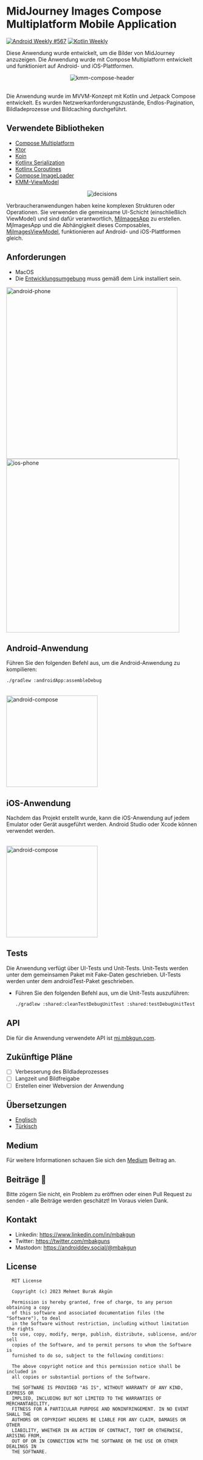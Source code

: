 # MidJourney Images Compose Multiplatform Mobile Application
[![Android Weekly #567](https://androidweekly.net/issues/issue-567/badge)](https://androidweekly.net/issues/issue-567)
<a href="https://mailchi.mp/kotlinweekly/kotlin-weekly-352"><img alt="Kotlin Weekly" src="image-assets/kotlin-weekly.svg"/></a>

Diese Anwendung wurde entwickelt, um die Bilder von MidJourney anzuzeigen. Die Anwendung wurde mit Compose Multiplatform entwickelt und funktioniert auf Android- und iOS-Plattformen.

<p align="center"><img src="image-assets/1.gif" alt="kmm-compose-header" /><br><br></p>
Die Anwendung wurde im MVVM-Konzept mit Kotlin und Jetpack Compose entwickelt. Es wurden Netzwerkanforderungszustände, Endlos-Pagination, Bildladeprozesse und Bildcaching durchgeführt.

## Verwendete Bibliotheken

- [Compose Multiplatform](https://www.jetbrains.com/lp/compose-multiplatform/)
- [Ktor](https://ktor.io/)
- [Koin](https://insert-koin.io/)
- [Kotlinx Serialization](https://kotlinlang.org/docs/serialization.html)
- [Kotlinx Coroutines](https://kotlinlang.org/docs/coroutines-overview.html)
- [Compose ImageLoader](https://github.com/qdsfdhvh/compose-imageloader)
- [KMM-ViewModel](https://github.com/rickclephas/KMM-ViewModel)

<div style="text-align: center;"><img src="image-assets/venn.png" alt="decisions"></div>

Verbraucheranwendungen haben keine komplexen Strukturen oder Operationen. Sie verwenden die gemeinsame UI-Schicht (einschließlich ViewModel) und sind dafür verantwortlich, [MjImagesApp](https://github.com/mbakgun/midjourney-images-compose-multiplatform/blob/e640ac5893478fa0b0b3ed6e71f2b3b66765ce0d/shared/src/commonMain/kotlin/ui/MjImagesApp.kt#L38-L38) zu erstellen. MjImagesApp und die Abhängigkeit dieses Composables, [MjImagesViewModel](https://github.com/mbakgun/midjourney-images-compose-multiplatform/blob/e640ac5893478fa0b0b3ed6e71f2b3b66765ce0d/shared/src/commonMain/kotlin/ui/MjImagesViewModel.kt#L15-L15), funktionieren auf Android- und iOS-Plattformen gleich.

## Anforderungen

- MacOS
- Die [Entwicklungsumgebung](https://github.com/JetBrains/compose-multiplatform-ios-android-template#set-up-the-environment) muss gemäß dem Link installiert sein.

<img src="image-assets/androidss.png" alt="android-phone" height="450" /> <img src="image-assets/iosss.png" alt="ios-phone"  height="455" />


## Android-Anwendung

Führen Sie den folgenden Befehl aus, um die Android-Anwendung zu kompilieren:

```bash
./gradlew :androidApp:assembleDebug
```

<br><img src="image-assets/android.gif" width="240" alt="android-compose"/>

## iOS-Anwendung

Nachdem das Projekt erstellt wurde, kann die iOS-Anwendung auf jedem Emulator oder Gerät ausgeführt werden. Android Studio oder Xcode können verwendet werden.

<br><img src="image-assets/ios.gif" width="240" alt="android-compose"/>

## Tests

Die Anwendung verfügt über UI-Tests und Unit-Tests. Unit-Tests werden unter dem gemeinsamen Paket mit Fake-Daten geschrieben. UI-Tests werden unter dem androidTest-Paket geschrieben.

* Führen Sie den folgenden Befehl aus, um die Unit-Tests auszuführen:

    ```bash
    ./gradlew :shared:cleanTestDebugUnitTest :shared:testDebugUnitTest
    ```

## API

Die für die Anwendung verwendete API ist [mj.mbkgun.com](https://mj.akgns.com/).

## Zukünftige Pläne

- [ ] Verbesserung des Bildladeprozesses
- [ ] Langzeit und Bildfreigabe
- [ ] Erstellen einer Webversion der Anwendung

## Übersetzungen
- [Englisch](/README.md)
- [Türkisch](/README-tr.md)

## Medium

Für weitere Informationen schauen Sie sich den [Medium](https://mbakgun.medium.com/mj-compose-multiplatform-e6f737b3cd18) Beitrag an.

## Beiträge 👏

Bitte zögern Sie nicht, ein Problem zu eröffnen oder einen Pull Request zu senden - alle Beiträge werden geschätzt! Im Voraus vielen Dank.

## Kontakt

* Linkedin: https://www.linkedin.com/in/mbakgun
* Twitter: https://twitter.com/mbakguns
* Mastodon: https://androiddev.social/@mbakgun

License
-----------------

      MIT License

      Copyright (c) 2023 Mehmet Burak Akgün 
      
      Permission is hereby granted, free of charge, to any person obtaining a copy
      of this software and associated documentation files (the "Software"), to deal
      in the Software without restriction, including without limitation the rights
      to use, copy, modify, merge, publish, distribute, sublicense, and/or sell
      copies of the Software, and to permit persons to whom the Software is
      furnished to do so, subject to the following conditions:
      
      The above copyright notice and this permission notice shall be included in
      all copies or substantial portions of the Software.
      
      THE SOFTWARE IS PROVIDED "AS IS", WITHOUT WARRANTY OF ANY KIND, EXPRESS OR
      IMPLIED, INCLUDING BUT NOT LIMITED TO THE WARRANTIES OF MERCHANTABILITY,
      FITNESS FOR A PARTICULAR PURPOSE AND NONINFRINGEMENT. IN NO EVENT SHALL THE
      AUTHORS OR COPYRIGHT HOLDERS BE LIABLE FOR ANY CLAIM, DAMAGES OR OTHER
      LIABILITY, WHETHER IN AN ACTION OF CONTRACT, TORT OR OTHERWISE, ARISING FROM,
      OUT OF OR IN CONNECTION WITH THE SOFTWARE OR THE USE OR OTHER DEALINGS IN
      THE SOFTWARE.